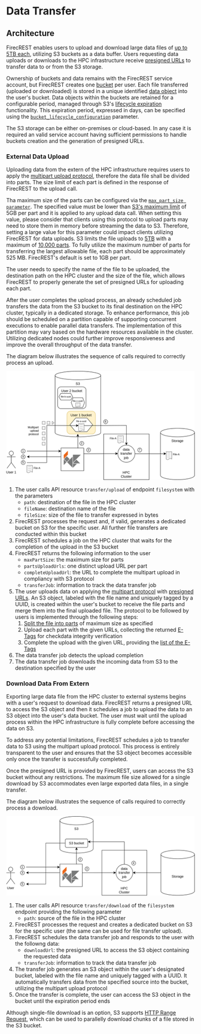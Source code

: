 # Data Transfer

## Architecture
FirecREST enables users to upload and download large data files of [up to 5TB each](https://docs.aws.amazon.com/AmazonS3/latest/userguide/qfacts.html), utilizing S3 buckets as a data buffer. 
Users requesting data uploads or downloads to the HPC infrastructure receive [presigned URLs](https://docs.aws.amazon.com/AmazonS3/latest/userguide/ShareObjectPreSignedURL.html) to transfer data to or from the S3 storage.

Ownership of buckets and data remains with the FirecREST service account, but FirecREST creates one [bucket](https://docs.aws.amazon.com/AmazonS3/latest/userguide/Welcome.html#CoreConcepts) per user. Each file transferred (uploaded or downloaded) is stored in a unique identified [data object](https://docs.aws.amazon.com/AmazonS3/latest/userguide/UsingObjects.html) into the user's bucket. Data objects within the buckets are retained for a configurable period, managed through S3's [lifecycle expiration](https://docs.aws.amazon.com/AmazonS3/latest/userguide/lifecycle-expire-general-considerations.html) functionality. This expiration period, expressed in days, can be specified using the [`bucket_lifecycle_configuration`](../../../setup/conf/README.md#bucketlifestyleconfiguration) parameter.

The S3 storage can be either on-premises or cloud-based. In any case it is required an valid service account having sufficient permissions to handle buckets creation and the generation of presigned URLs.

### External Data Upload

Uploading data from the extern of the HPC infrastructure requires users to apply the [multipart upload protocol](https://docs.aws.amazon.com/AmazonS3/latest/userguide/mpuoverview.html), therefore the data file shall be divided into parts. The size limit of each part is defined in the response of FirecREST to the upload call. 

Tha maximum size of the parts can be configured via the [`max_part_size parameter`](../../../setup/conf/README.md#multipartupload). The specified value must be lower than [S3's maximum limit](https://docs.aws.amazon.com/AmazonS3/latest/userguide/qfacts.html) of 5GB per part and it is applied to any upload data call. When setting this value, please consider that clients using this protocol to upload parts may need to store them in memory before streaming the data to S3. Therefore, setting a large value for this parameter could impact clients utilizing FirecREST for data uploads. S3 limits the file uploads to [5TB](https://docs.aws.amazon.com/AmazonS3/latest/userguide/qfacts.html) with a maximum of [10,000 parts](https://docs.aws.amazon.com/AmazonS3/latest/userguide/qfacts.html). To fully utilize the maximum number of parts for transferring the largest allowable file, each part should be approximately 525 MB. FirecREST's default is set to 1GB per part.

The user needs to specify the name of the file to be uploaded, the destination path on the HPC cluster and the size of the file, which allows FirecREST to properly generate the set of presigned URLs for uploading each part. 

After the user completes the upload process, an already scheduled job transfers the data from the S3 bucket to its final destination on the HPC cluster, typically in a dedicated storage. To enhance performance, this job should be scheduled on a partition capable of supporting concurrent executions to enable parallel data transfers. The implementation of this partition may vary based on the hardware resources available in the cluster. Utilizing dedicated nodes could further improve responsiveness and improve the overall throughput of the data transfer.

The diagram below illustrates the sequence of calls required to correctly process an upload.

![external storage upload](../../../assets/img/external_storage_upload.svg)

1. The user calls API resource `transfer/upload` of endpoint `filesystem` with the parameters
    - `path`: destination of the file in the HPC cluster
    - `fileName`: destination name of the file
    - `fileSize`: size of the file to transfer expressed in bytes
2. FirecREST processes the request and, if valid, generates a dedicated bucket on S3 for the specific user. All further file transfers are conducted within this bucket
3. FirecREST schedules a job on the HPC cluster that waits for the completion of the upload in the S3 bucket
4. FirecREST returns the following information to the user
    - `maxPartSize`: the maximum size for parts
    - `partsUploadUrls`: one distinct upload URL per part
    - `completeUploadUrl`: the URL to complete the multipart upload in compliancy with S3 protocol
    - `transferJob`: information to track the data transfer job
5. The user uploads data on applying the [multipart protocol](https://docs.aws.amazon.com/AmazonS3/latest/userguide/mpuoverview.html) with [presigned URLs](https://docs.aws.amazon.com/AmazonS3/latest/userguide/ShareObjectPreSignedURL.html). An S3 object, labeled with the file name and uniquely tagged by a UUID, is created within the user's bucket to receive the file parts and merge them into the final uploaded file. The protocol to be followed by users is implemented through the following steps:
    1. [Split the file into parts](https://docs.aws.amazon.com/AmazonS3/latest/userguide/tutorial-s3-mpu-additional-checksums.html#split-large-file-step2) of maximum size as specified
    2. Upload each part with the given URLs, collecting the returned [E-Tags](https://docs.aws.amazon.com/AmazonS3/latest/userguide/tutorial-s3-mpu-additional-checksums.html) for checkdata integrity verification
    3. Complete the upload with the given URL, providing the [list of the E-Tags](https://docs.aws.amazon.com/AmazonS3/latest/userguide/tutorial-s3-mpu-additional-checksums.html#complete-multipart-upload-step6)
6. The data transfer job detects the upload completion
7. The data transfer job downloads the incoming data from S3 to the destination specified by the user


### Download Data From Extern

Exporting large data file from the HPC cluster to external systems begins with a user's request to download data. FirecREST returns a presigned URL to access the S3 object and then it schedules a job to upload the data to an S3 object into the user's data bucket. The user must wait until the upload process within the HPC infrastructure is fully complete before accessing the data on S3.

To address any potential limitations, FirecREST schedules a job to transfer data to S3 using the multipart upload protocol. This process is entirely transparent to the user and ensures that the S3 object becomes accessible only once the transfer is successfully completed.

Once the presigned URL is provided by FirecREST, users can access the S3 bucket without any restrictions. The maximum file size allowed for a single download by S3 accommodates even large exported data files, in a single transfer.

The diagram below illustrates the sequence of calls required to correctly process a download.

![external storage upload](../../../assets/img/external_storage_download.svg)

1. The user calls API resource `transfer/download` of the `filesystem` endpoint providing the following parameter
    - `path`: source of the file in the HPC cluster
2. FirecREST processes the request and creates a dedicated bucket on S3 for the specific user (the same can be used for file transfer upload).
3. FirecREST schedules the data transfer job and responds to the user with the followng data:
    - `downloadUrl`: the presigned URL to access the S3 object containing the requested data
    - `transferJob`: information to track the data transfer job
4. The transfer job generates an S3 object within the user's designated bucket, labeled with the file name and uniquely tagged with a UUID. It automatically transfers data from the specified source into the bucket, utilizing the multipart upload protocol
5. Once the transfer is complete, the user can access the S3 object in the bucket until the expiration period ends

Although single-file download is an option, S3 supports [HTTP Range Request](https://www.rfc-editor.org/rfc/rfc9110.html#name-range-requests), which can be used to parallelly download chunks of a file stored in the S3 bucket.


